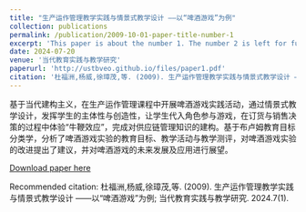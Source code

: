 ```yaml
---
title: "生产运作管理教学实践与情景式教学设计 ——以“啤酒游戏”为例"
collection: publications
permalink: /publication/2009-10-01-paper-title-number-1
excerpt: 'This paper is about the number 1. The number 2 is left for future work.'
date: 2024-07-20
venue: '当代教育实践与教学研究'
paperurl: 'http://ustbveo.github.io/files/paper1.pdf'
citation: '杜福洲,杨威,徐璋茂,等. (2009). 生产运作管理教学实践与情景式教学设计 ——以“啤酒游戏”为例; 当代教育实践与教学研究. 2024.7(1).'
---
```

基于当代建构主义，在生产运作管理课程中开展啤酒游戏实践活动，通过情景式教学设计，发挥学生的主体性与创造性，让学生代入角色参与游戏，在订货与销售决策的过程中体验“牛鞭效应”，完成对供应链管理知识的建构。基于布卢姆教育目标分类学，分析了啤酒游戏实验的教育目标、教学活动与教学测评，对啤酒游戏实验的改进提出了建议，并对啤酒游戏的未来发展及应用进行展望。

[Download paper here](http://ustbveo.github.io/files/paper1.pdf)

Recommended citation: 杜福洲,杨威,徐璋茂,等. (2009). 生产运作管理教学实践与情景式教学设计 ——以“啤酒游戏”为例; 当代教育实践与教学研究. 2024.7(1).